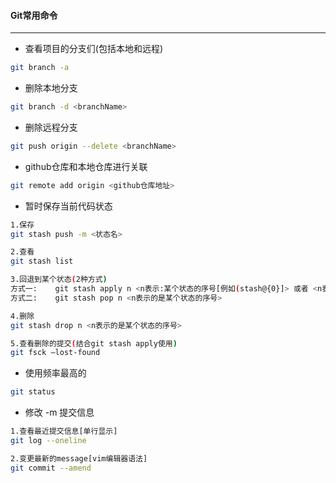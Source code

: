 #### Git常用命令
------
- 查看项目的分支们(包括本地和远程)
```bash
git branch -a
```
- 删除本地分支
```bash
git branch -d <branchName>
```
- 删除远程分支
```bash
git push origin --delete <branchName>
```
- github仓库和本地仓库进行关联
```bash
git remote add origin <github仓库地址>
```
- 暂时保存当前代码状态

```bash
1.保存
git stash push -m <状态名>

2.查看
git stash list

3.回退到某个状态(2种方式)
方式一:	git stash apply n <n表示:某个状态的序号[例如(stash@{0}]> 或者 <n表示:删除的ID号>
方式二:	git stash pop n <n表示的是某个状态的序号>

4.删除
git stash drop n <n表示的是某个状态的序号>

5.查看删除的提交(结合git stash apply使用)
git fsck –lost-found
```
- 使用频率最高的
```bash
git status
```
- 修改 -m 提交信息
```bash
1.查看最近提交信息[单行显示]
git log --oneline

2.变更最新的message[vim编辑器语法]
git commit --amend
```